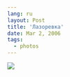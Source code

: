 ```yaml
---
lang: ru
layout: Post
title: 'Лазоревка'
date: Mar 2, 2006
tags:
  - photos
---
```


![](http://wow.sapegin.me/1o40210n1I0A/MG-1169.jpg)

